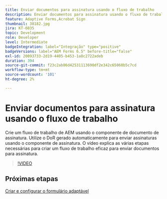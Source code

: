 ```yaml
---
title: Enviar documentos para assinatura usando o fluxo de trabalho
description: Enviar documentos para assinatura usando o fluxo de trabalho. Crie um fluxo de trabalho de AEM usando o componente de documento de assinatura. Utilize o DoR gerado automaticamente para enviar assinaturas usando o componente de assinatura. O vídeo explica as várias etapas necessárias para criar um fluxo de trabalho eficaz para enviar documentos para assinatura.
feature: Adaptive Forms,Acrobat Sign
thumbnail: 38182.jpg
jira: KT-6035
topic: Development
role: Developer
level: Intermediate
badgeIntegration: label="Integração" type="positive"
badgeVersions: label="AEM Forms 6.5" before-title="false"
exl-id: 20093733-2d19-4405-b453-1a8c2722adeb
duration: 394
source-git-commit: f23c2ab86d42531113690df2e342c65060b5c7cd
workflow-type: tm+mt
source-wordcount: '101'
ht-degree: 2%

---
```


# Enviar documentos para assinatura usando o fluxo de trabalho

Crie um fluxo de trabalho de AEM usando o componente de documento de assinatura. Utilize o DoR gerado automaticamente para enviar assinaturas usando o componente de assinatura.
O vídeo explica as várias etapas necessárias para criar um fluxo de trabalho eficaz para enviar documentos para assinatura.

>[!VIDEO](https://video.tv.adobe.com/v/38182?quality=12&learn=on)

## Próximas etapas

[Criar e configurar o formulário adaptável](./create-and-configure-adaptive-form.md)